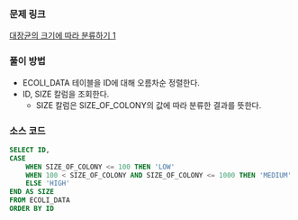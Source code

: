 ### 문제 링크
[대장균의 크기에 따라 분류하기 1](https://school.programmers.co.kr/learn/courses/30/lessons/299307)

### 풀이 방법
- ECOLI_DATA 테이블을 ID에 대해 오름차순 정렬한다.
- ID, SIZE 칼럼을 조회한다.
    - SIZE 칼럼은 SIZE_OF_COLONY의 값에 따라 분류한 결과를 뜻한다.

### 소스 코드
```sql
SELECT ID,
CASE
    WHEN SIZE_OF_COLONY <= 100 THEN 'LOW'
    WHEN 100 < SIZE_OF_COLONY AND SIZE_OF_COLONY <= 1000 THEN 'MEDIUM'
    ELSE 'HIGH'
END AS SIZE
FROM ECOLI_DATA
ORDER BY ID
```
